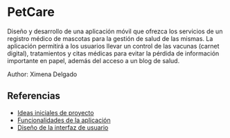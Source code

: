 # PetCare

Diseño y desarrollo de una aplicación móvil que ofrezca los servicios de un registro médico de mascotas para la gestión de salud de las mismas. La aplicación permitirá a los usuarios llevar un control de las vacunas (carnet digital), tratamientos y citas médicas para evitar la pérdida de información importante en papel, además del acceso a un blog de salud.

Author: Ximena Delgado

## Referencias

- [Ideas iniciales de proyecto](docs/ideas.md)
- [Funcionalidades de la aplicación](docs/features.md)
- [Diseño de la interfaz de usuario](docs/ui-design.md)
